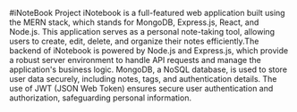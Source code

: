 #iNoteBook Project
iNotebook is a full-featured web application built using the MERN stack, which stands for MongoDB, Express.js, React, and Node.js. This application serves as a personal note-taking tool, allowing users to create, edit, delete, and organize their notes efficiently.The backend of iNotebook is powered by Node.js and Express.js, which provide a robust server environment to handle API requests and manage the application's business logic. MongoDB, a NoSQL database, is used to store user data securely, including notes, tags, and authentication details. The use of JWT (JSON Web Token) ensures secure user authentication and authorization, safeguarding personal information.

